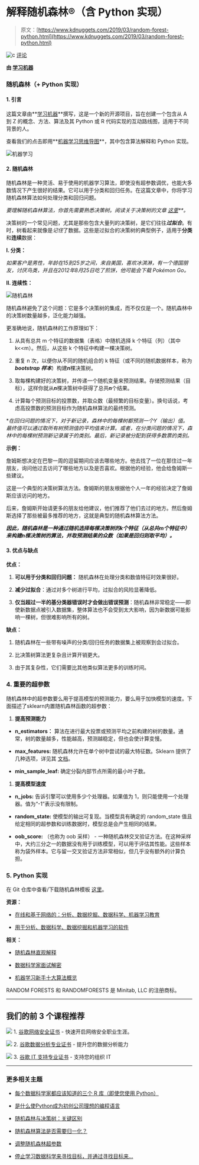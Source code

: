 # 解释随机森林®（含 Python 实现）

> 原文：[https://www.kdnuggets.com/2019/03/random-forest-python.html](https://www.kdnuggets.com/2019/03/random-forest-python.html)

![c](../Images/3d9c022da2d331bb56691a9617b91b90.png) [评论](#comments)

**由 [学习机器](https://www.thelearningmachine.ai )**

### **随机森林（+ Python 实现）**

#### **1\. 引言**

这篇文章由**[学习机器](https://www.thelearningmachine.ai/)**撰写，这是一个新的开源项目，旨在创建一个包含从 A 到 Z 的概念、方法、算法及其 Python 或 R 代码实现的互动路线图，适用于不同背景的人。

查看我们的点击即用**[机器学习思维导图](https://www.thelearningmachine.ai/ml)**，其中包含算法解释和 Python 实现。

![机器学习](../Images/d92814dfa1d1e62c7770c4fa70df6c3f.png)

#### **2\. 随机森林**

随机森林是一种灵活、易于使用的机器学习算法，即使没有超参数调优，也能大多数情况下产生很好的结果。它可以用于分类和回归任务。在这篇文章中，你将学习随机森林算法如何处理分类和回归问题。

*要理解随机森林算法，你首先需要熟悉决策树。阅读关于决策树的文章* *[这里](https://www.thelearningmachine.ai/tree-id3)**。*

决策树的一个常见问题，尤其是那些包含大量列的决策树，是它们往往***过拟合***。有时，树看起来就像是*记住*了数据。这些是过拟合的决策树的典型例子，适用于**分类**和**连续**数据：

**I. 分类：**

*如果客户是男性，年龄在15到25岁之间，来自美国，喜欢冰淇淋，有一个德国朋友，讨厌鸟类，并且在2012年8月25日吃了煎饼，他可能会下载 Pokémon Go。*

**II. 连续性：**

![随机森林](../Images/845b1da88bfb7f1d15edc4a0c5c6c17c.png)

随机森林避免了这个问题：它是多个决策树的集成，而不仅仅是一个。随机森林中的决策树数量越多，泛化能力越强。

更准确地说，随机森林的工作原理如下：

1.  从具有总共 m 个特征的数据集（表格）中随机选择 k 个特征（列）（其中 k<<m）。然后，从这些 k 个特征中构建一棵决策树。

1.  重复 n 次，以便你从不同的随机组合的 k 特征（或不同的随机数据样本，称为***bootstrap*** ***样本***）构建***n***棵决策树。

1.  取每棵构建好的决策树，并传递一个随机变量来预测结果。存储预测结果（目标），这样你就从***n***棵决策树中获得了总共***n***个结果。

1.  计算每个预测目标的投票数，并取众数（最频繁的目标变量）。换句话说，考虑高投票数的预测目标作为随机森林算法的最终预测。

**在回归问题的情况下，对于新记录，森林中的每棵树都预测一个Y（输出）值。最终值可以通过取所有树预测值的平均值来计算。或者，在分类问题的情况下，森林中的每棵树预测新记录属于的类别。最后，新记录被分配到获得多数票的类别。*

**示例：**

詹姆斯想决定在巴黎一周的逗留期间应该去哪些地方。他去找了一位在那住过一年朋友，询问他过去访问了哪些地方以及是否喜欢。根据他的经验，他会给詹姆斯一些建议。

这是一个典型的决策树算法方法。詹姆斯的朋友根据他个人一年的经验决定了詹姆斯应该访问的地方。

后来，詹姆斯开始请更多的朋友给他建议，他们推荐了他们去过的地方。然后詹姆斯选择了那些被最多推荐的地方，这就是典型的随机森林算法方法。

***因此，随机森林是一种通过随机选择每棵决策树的k个特征（从总共m个特征中）来构建n棵决策树的算法，并取预测结果的众数（如果是回归则取平均）。***

#### **3\. 优点与缺点**

**优点：**

1.  **可以用于分类和回归问题：** 随机森林在处理分类和数值特征时效果很好。

1.  **减少过拟合**：通过对多个树进行平均，过拟合的风险显著降低。

1.  **仅当超过一半的基分类器错误时才会做出错误预测**：随机森林非常稳定——即使新数据点被引入数据集，整体算法也不会受到太大影响，因为新数据可能影响一棵树，但很难影响所有的树。

**缺点：**

1.  随机森林在一些带有噪声的分类/回归任务的数据集上被观察到会过拟合。

1.  比决策树算法更复杂且计算开销更大。

1.  由于其复杂性，它们需要比其他类似算法更多的训练时间。

### **4\. 重要的超参数**

随机森林中的超参数要么用于提高模型的预测能力，要么用于加快模型的速度。下面描述了sklearn内置随机森林函数的超参数：

1.  **提高预测能力**

+   **n_estimators：** 算法在进行最大投票或预测平均之前构建的树的数量。通常，树的数量越多，性能越高，预测越稳定，但也会使计算变慢。

+   **max_features:** 随机森林允许在单个树中尝试的最大特征数。Sklearn 提供了几种选项，详见其 [文档](http://scikit-learn.org/stable/modules/generated/sklearn.ensemble.RandomForestClassifier.html)。

+   **min_sample_leaf:** 确定分裂内部节点所需的最小叶子数。

1.  **提高模型速度**

+   **n_jobs:** 告诉引擎可以使用多少个处理器。如果值为 1，则只能使用一个处理器。值为“-1”表示没有限制。

+   **random_state:** 使模型的输出可复现。当模型具有确定的 random_state 值且给定相同的超参数和训练数据时，模型总是会产生相同的结果。

+   **oob_score:** （也称为 oob 采样） - 一种随机森林交叉验证方法。在这种采样中，大约三分之一的数据没有用于训练模型，可以用于评估其性能。这些样本称为袋外样本。它与留一交叉验证方法非常相似，但几乎没有额外的计算负担。

### **5\. Python 实现**

在 Git 仓库中查看/下载随机森林模板 [这里](https://github.com/the-learning-machine/ML/blob/master/Classification/random_forests.ipynb)。

**资源：**

+   [在线和基于网络的：分析、数据挖掘、数据科学、机器学习教育](https://www.kdnuggets.com/education/online.html)

+   [用于分析、数据科学、数据挖掘和机器学习的软件](https://www.kdnuggets.com/software/index.html)

**相关：**

+   [随机森林直观解释](https://www.kdnuggets.com/2019/01/random-forests-explained-intuitively.html)

+   [数据科学家面试解密](https://www.kdnuggets.com/2018/08/data-scientist-interviews-demystified.html)

+   [机器学习新手十大算法概览](https://www.kdnuggets.com/2018/02/tour-top-10-algorithms-machine-learning-newbies.html)

RANDOM FORESTS 和 RANDOMFORESTS 是 Minitab, LLC 的注册商标。

* * *

## 我们的前 3 个课程推荐

![](../Images/0244c01ba9267c002ef39d4907e0b8fb.png) 1\. [谷歌网络安全证书](https://www.kdnuggets.com/google-cybersecurity) - 快速开启网络安全职业生涯。

![](../Images/e225c49c3c91745821c8c0368bf04711.png) 2\. [谷歌数据分析专业证书](https://www.kdnuggets.com/google-data-analytics) - 提升您的数据分析能力

![](../Images/0244c01ba9267c002ef39d4907e0b8fb.png) 3\. [谷歌 IT 支持专业证书](https://www.kdnuggets.com/google-itsupport) - 支持您的组织 IT

* * *

### 更多相关主题

+   [每个数据科学家都应该知道的三个 R 库（即使您使用 Python）](https://www.kdnuggets.com/2021/12/three-r-libraries-every-data-scientist-know-even-python.html)

+   [是什么使Python成为初创公司理想的编程语言](https://www.kdnuggets.com/2021/12/makes-python-ideal-programming-language-startups.html)

+   [随机森林与决策树：关键区别](https://www.kdnuggets.com/2022/02/random-forest-decision-tree-key-differences.html)

+   [随机森林算法是否需要归一化？](https://www.kdnuggets.com/2022/07/random-forest-algorithm-need-normalization.html)

+   [调整随机森林超参数](https://www.kdnuggets.com/2022/08/tuning-random-forest-hyperparameters.html)

+   [停止学习数据科学来寻找目标，并通过寻找目标来…](https://www.kdnuggets.com/2021/12/stop-learning-data-science-find-purpose.html)
